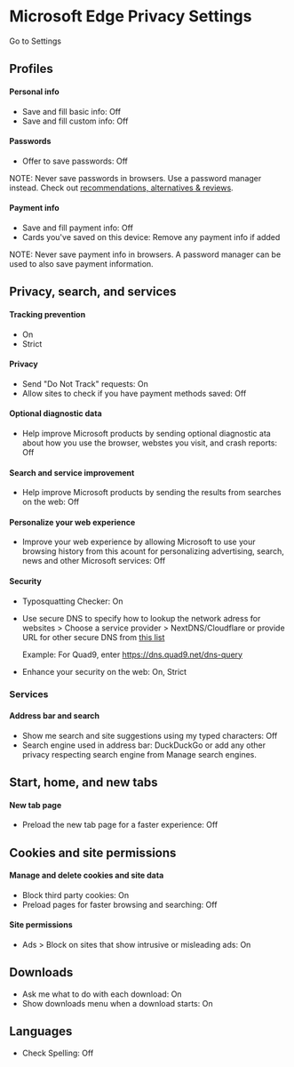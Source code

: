 # Microsoft Edge Privacy Settings

Go to Settings



## Profiles

#### Personal info
- Save and fill basic info: Off
- Save and fill custom info: Off

#### Passwords
- Offer to save passwords: Off

NOTE: Never save passwords in browsers. Use a password manager instead. Check out [recommendations, alternatives & reviews](https://github.com/the-weird-aquarian/privacy-settings#recommendations-alternatives--reviews).

#### Payment info
- Save and fill payment info: Off
- Cards you've saved on this device: Remove any payment info if added

NOTE: Never save payment info in browsers. A password manager can be used to also save payment information.



## Privacy, search, and services

#### Tracking prevention
- On
- Strict

#### Privacy
- Send "Do Not Track" requests: On
- Allow sites to check if you have payment methods saved: Off

#### Optional diagnostic data
- Help improve Microsoft products by sending optional diagnostic ata about how you use the browser, webstes you visit, and crash reports: Off

#### Search and service improvement
- Help improve Microsoft products by sending the results from searches on the web: Off

#### Personalize your web experience
- Improve your web experience by allowing Microsoft to use your browsing history from this acount for personalizing advertising, search, news and other Microsoft services: Off


#### Security
- Typosquatting Checker: On
- Use secure DNS to specify how to lookup the network adress for websites > Choose a service provider > NextDNS/Cloudflare or provide URL for other secure DNS from [this list](https://www.privacyguides.org/dns/)

  Example: For Quad9, enter https://dns.quad9.net/dns-query

- Enhance your security on the web: On, Strict


### Services

#### Address bar and search
- Show me search and site suggestions using my typed characters: Off
- Search engine used in address bar: DuckDuckGo or add any other privacy respecting search engine from Manage search engines.



## Start, home, and new tabs

#### New tab page
- Preload the new tab page for a faster experience: Off



## Cookies and site permissions

#### Manage and delete cookies and site data
- Block third party cookies: On
- Preload pages for faster browsing and searching: Off

#### Site permissions
- Ads > Block on sites that show intrusive or misleading ads: On



## Downloads
- Ask me what to do with each download: On
- Show downloads menu when a download starts: On



## Languages
- Check Spelling: Off
